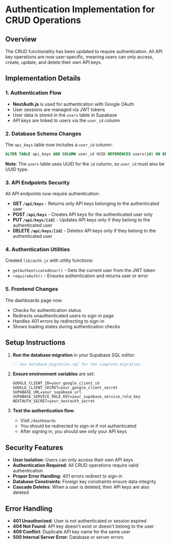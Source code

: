 # Authentication Implementation for CRUD Operations

## Overview

The CRUD functionality has been updated to require authentication. All API key operations are now user-specific, meaning users can only access, create, update, and delete their own API keys.

## Implementation Details

### 1. Authentication Flow

- **NextAuth.js** is used for authentication with Google OAuth
- User sessions are managed via JWT tokens
- User data is stored in the `users` table in Supabase
- API keys are linked to users via the `user_id` column

### 2. Database Schema Changes

The `api_keys` table now includes a `user_id` column:

```sql
ALTER TABLE api_keys ADD COLUMN user_id UUID REFERENCES users(id) ON DELETE CASCADE;
```

**Note**: The `users` table uses UUID for the `id` column, so `user_id` must also be UUID type.

### 3. API Endpoints Security

All API endpoints now require authentication:

- **GET `/api/keys`** - Returns only API keys belonging to the authenticated user
- **POST `/api/keys`** - Creates API keys for the authenticated user only
- **PUT `/api/keys/[id]`** - Updates API keys only if they belong to the authenticated user
- **DELETE `/api/keys/[id]`** - Deletes API keys only if they belong to the authenticated user

### 4. Authentication Utilities

Created `lib/auth.js` with utility functions:

- `getAuthenticatedUser()` - Gets the current user from the JWT token
- `requireAuth()` - Ensures authentication and returns user or error

### 5. Frontend Changes

The dashboards page now:

- Checks for authentication status
- Redirects unauthenticated users to sign-in page
- Handles 401 errors by redirecting to sign-in
- Shows loading states during authentication checks

## Setup Instructions

1. **Run the database migration** in your Supabase SQL editor:
   ```sql
   -- See database_migration.sql for the complete migration
   ```

2. **Ensure environment variables** are set:
   ```
   GOOGLE_CLIENT_ID=your_google_client_id
   GOOGLE_CLIENT_SECRET=your_google_client_secret
   SUPABASE_URL=your_supabase_url
   SUPABASE_SERVICE_ROLE_KEY=your_supabase_service_role_key
   NEXTAUTH_SECRET=your_nextauth_secret
   ```

3. **Test the authentication flow**:
   - Visit `/dashboards`
   - You should be redirected to sign-in if not authenticated
   - After signing in, you should see only your API keys

## Security Features

- **User Isolation**: Users can only access their own API keys
- **Authentication Required**: All CRUD operations require valid authentication
- **Proper Error Handling**: 401 errors redirect to sign-in
- **Database Constraints**: Foreign key constraints ensure data integrity
- **Cascade Deletes**: When a user is deleted, their API keys are also deleted

## Error Handling

- **401 Unauthorized**: User is not authenticated or session expired
- **404 Not Found**: API key doesn't exist or doesn't belong to the user
- **409 Conflict**: Duplicate API key name for the same user
- **500 Internal Server Error**: Database or server errors 